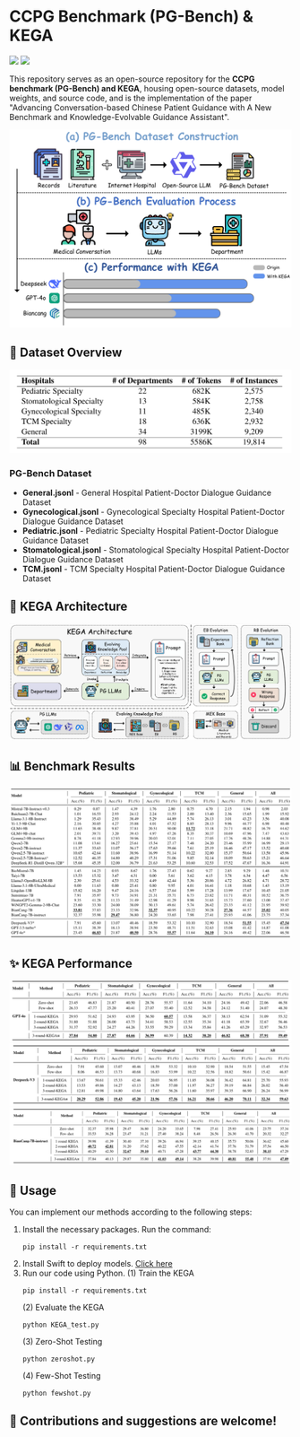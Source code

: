 # CCPG Benchmark (PG-Bench) & KEGA 
<p float="left"><img src="https://img.shields.io/badge/python-v3.9+-red"> <img src="https://img.shields.io/badge/pytorch-v2.6+-blue">

This repository serves as an open-source repository for the **CCPG benchmark (PG-Bench) and KEGA**, housing open-source datasets, model weights, and source code, and is the implementation of the paper "Advancing Conversation-based Chinese Patient Guidance with A New Benchmark and Knowledge-Evolvable Guidance Assistant".

<img src="Pictures/figure1.png" alt="figure1" border="0">


## 📂 Dataset Overview
<img src="Pictures/table1.png" alt="table1" border="0">

### PG-Bench Dataset
- **General.jsonl** - General Hospital Patient-Doctor Dialogue Guidance Dataset
- **Gynecological.jsonl** - Gynecological Specialty Hospital Patient-Doctor Dialogue Guidance Dataset
- **Pediatric.jsonl** - Pediatric Specialty Hospital Patient-Doctor Dialogue Guidance Dataset  
- **Stomatological.jsonl** - Stomatological Specialty Hospital Patient-Doctor Dialogue Guidance Dataset
- **TCM.jsonl** - TCM Specialty Hospital Patient-Doctor Dialogue Guidance Dataset

## 🧠 KEGA Architecture
<img src="Pictures/figure2.png" alt="figure2" border="0">

## 📊 Benchmark Results
<img src="Pictures/table2.png" alt="table2" border="0">

## ✨ KEGA Performance
<img src="Pictures/table3.png" alt="table3" border="0">
<img src="Pictures/table4.png" alt="table4" border="0">
<img src="Pictures/table5.png" alt="table5" border="0">

## 📖 Usage
You can implement our methods according to the following steps:

1. Install the necessary packages. Run the command:
   ```
   pip install -r requirements.txt
   ```
2. Install Swift to deploy models. [Click here](https://swift.readthedocs.io/zh-cn/latest/index.html)
3. Run our code using Python.
   (1) Train the KEGA
   ```
   pip install -r requirements.txt
   ```
   (2) Evaluate the KEGA
   ```
   python KEGA_test.py
   ```
   (3) Zero-Shot Testing
   ```
   python zeroshot.py
   ```
   (4) Few-Shot Testing
   ```
   python fewshot.py
   ```

## 🌟 Contributions and suggestions are welcome!
